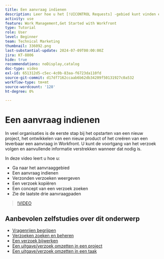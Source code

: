 ```yaml
---
title: Een aanvraag indienen
description: Leer hoe u het [!UICONTROL Requests] -gebied kunt vinden en een aanvraag kunt indienen. Leer vervolgens hoe u verzonden verzoeken en ontwerpverzoeken kunt bekijken.
activity: use
feature: Work Management,Get Started with Workfront
type: Tutorial
role: User
level: Beginner
team: Technical Marketing
thumbnail: 336092.png
last-substantial-update: 2024-07-09T00:00:00Z
jira: KT-8806
hide: true
recommendations: noDisplay,catalog
doc-type: video
exl-id: 651312d5-c5ec-4c0b-83aa-f6723da110fd
source-git-commit: d17df7162ccaab6b62db34209f50131927c0a532
workflow-type: tm+mt
source-wordcount: '128'
ht-degree: 0%

---
```


# Een aanvraag indienen

In veel organisaties is de eerste stap bij het opstarten van een nieuw project, het ontwikkelen van een nieuw product of het creëren van een leverbaar een aanvraag in Workfront. U kunt de voortgang van het verzoek volgen en aanvullende informatie verstrekken wanneer dat nodig is.

In deze video leert u hoe u:

* Ga naar het aanvraaggebied
* Een aanvraag indienen
* Verzonden verzoeken weergeven
* Een verzoek kopiëren
* Een concept van een verzoek zoeken
* Zie de laatste drie aanvraagpaden

>[!VIDEO](https://video.tv.adobe.com/v/3470908/?quality=12&learn=on&enablevpops&captions=dut)

## Aanbevolen zelfstudies over dit onderwerp

* [Vragenrijen begrijpen](/help/manage-work/request-queues/understand-request-queues.md)
* [Verzoeken zoeken en beheren](/help/manage-work/issues-requests/find-requests.md)
* [Een verzoek bijwerken](/help/manage-work/issues-requests/update-a-request.md)
* [Een uitgave/verzoek omzetten in een project](/help/manage-work/issues-requests/create-a-project-from-a-request.md)
* [Een uitgave/verzoek omzetten in een taak](/help/manage-work/issues-requests/convert-issues-to-other-work-items.md)
